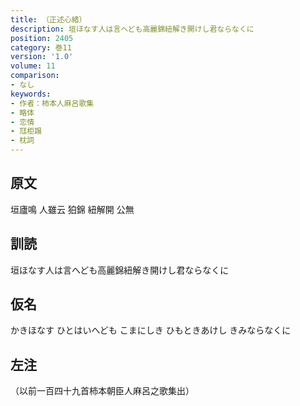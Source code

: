 ```yaml
---
title: （正述心緒）
description: 垣ほなす人は言へども高麗錦紐解き開けし君ならなくに
position: 2405
category: 巻11
version: '1.0'
volume: 11
comparison:
- なし
keywords:
- 作者：柿本人麻呂歌集
- 略体
- 恋情
- 尫柜蹋
- 枕詞
---
```


## 原文

垣廬鳴 人雖云 狛錦 紐解開 公無

## 訓読

垣ほなす人は言へども高麗錦紐解き開けし君ならなくに

## 仮名

かきほなす ひとはいへども こまにしき ひもときあけし きみならなくに

## 左注

（以前一百四十九首柿本朝臣人麻呂之歌集出）
